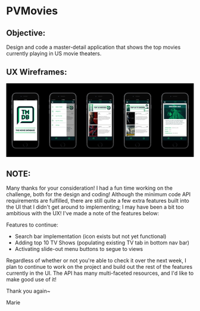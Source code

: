 # PVMovies


## Objective:
Design and code a master-detail application that shows the top movies currently playing in US movie theaters.


## UX Wireframes:
![alt tag](https://github.com/marie-codes/PVMovies/blob/master/MovieApp_Wireframes.jpg)


## NOTE:
Many thanks for your consideration! I had a fun time working on the challenge, both for the design and coding! Although the minimum code API requirements are fulfilled, there are still quite a few extra features built into the UI that I didn't get around to implementing; I may have been a bit too ambitious with the UX! I've made a note of the features below: 

Features to continue:
  - Search bar implementation (icon exists but not yet functional)
  - Adding top 10 TV Shows (populating existing TV tab in bottom nav bar)
  - Activating slide-out menu buttons to segue to views
  
Regardless of whether or not you're able to check it over the next week, I plan to continue to work on the project and build out the rest of the features currently in the UI. The API has many multi-faceted resources, and I'd like to make good use of it! 

Thank you again~

Marie 
